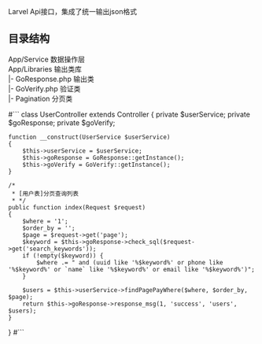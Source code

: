 
Larvel Api接口，集成了统一输出json格式
## 目录结构  
   App/Service    数据操作层  
   App/Libraries  输出类库  
     |- GoResponse.php  输出类  
     |- GoVerify.php    验证类  
     |- Pagination      分页类  

#```
class UserController extends  Controller
{
    private $userService;
    private $goResponse;
    private $goVerify;

    function __construct(UserService $userService)
    {
        $this->userService = $userService;
        $this->goResponse = GoResponse::getInstance();
        $this->goVerify = GoVerify::getInstance();
    }

    /*
     * [用户表]分页查询列表
     * */
    public function index(Request $request)
    {
        $where = '1';
        $order_by = '';
        $page = $request->get('page');
        $keyword = $this->goResponse->check_sql($request->get('search_keywords'));
        if (!empty($keyword)) {
            $where .= " and (uuid like '%$keyword%' or phone like '%$keyword%' or `name` like '%$keyword%' or email like '%$keyword%')";
        }

        $users = $this->userService->findPagePayWhere($where, $order_by, $page);
        return $this->goResponse->response_msg(1, 'success', 'users', $users);
    }
}
#```
